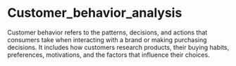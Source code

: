 # Customer_behavior_analysis
Customer behavior refers to the patterns, decisions, and actions that consumers take when interacting with a brand or making purchasing decisions. It includes how customers research products, their buying habits, preferences, motivations, and the factors that influence their choices.
